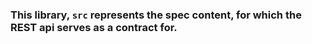 ### This library, `src` represents the spec content, for which the REST api serves as a contract for.